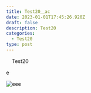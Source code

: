```yaml
---
title: Test20＿ac
date: 2023-01-01T17:45:26.920Z
draft: false
description: Test20
categories:
  - Test20
type: post
---
```

&nbsp;&nbsp;&nbsp;&nbsp;Test20

e

![eee](/img/task.png "eeeee")